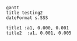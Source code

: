 
```diagram
gantt
title testing2
dateFormat s.SSS

title1 :a1, 0.000, 0.001
title2  :a1, 0.001, 0.005
```
